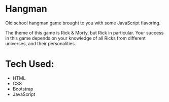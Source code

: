 # Hangman

Old school hangman game brought to you with some JavaScript flavoring.

The theme of this game is Rick & Morty, but Rick in particular. Your success in this game depends on your knowledge of all Ricks from different universes, and their personalities.

# Tech Used:
 - HTML
 - CSS
 - Bootstrap
 - JavaScript